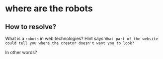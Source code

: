 # where are the robots

## How to resolve?

What is a `robots` in web technologies?
Hint says `What part of the website could tell you where the creator doesn't want you to look?`

In other words?